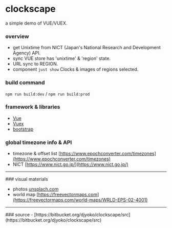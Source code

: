 # clockscape

a simple demo of VUE/VUEX.

### overview
- get Unixtime from NICT (Japan's National Research and Development Agency) API.
- sync VUE store has 'unixtime' & 'region' state.
- URL sync to REGION.
- component `just show` Clocks & images of regions selected.

### build command
`npm run build:dev` / `npm run build:prod`

### framework &amp; libraries
- [Vue](https://vuejs.org/)
- [Vuex](https://vuex.vuejs.org/)
- [bootstrap](https://getbootstrap.com/)

### global timezone info &amp; API

- timezone &amp; offset list [https://www.epochconverter.com/timezones](https://www.epochconverter.com/timezones)
- NICT [https://www.nict.go.jp/](https://www.nict.go.jp/)

<hr>
### visual materials

- photos [unsplach.com](https://unsplash.com/)
- world map [https://freevectormaps.com](https://freevectormaps.com/world-maps/WRLD-EPS-02-4001)

<hr>
### source
- [https://bitbucket.org/djyoko/clockscape/src](https://bitbucket.org/djyoko/clockscape/src)
